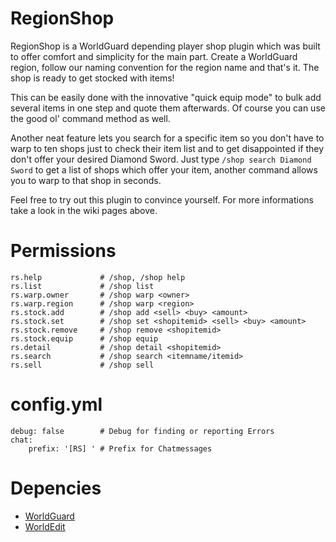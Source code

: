 RegionShop
==========

RegionShop is a WorldGuard depending player shop plugin which was built to offer comfort and simplicity for the main part. Create a WorldGuard region, follow our naming convention for the region name and that's it. The shop is ready to get stocked with items!

This can be easily done with the innovative "quick equip mode" to bulk add several items in one step and quote them afterwards. Of course you can use the good ol' command method as well. 

Another neat feature lets you search for a specific item so you don't have to warp to ten shops just to check their item list and to get disappointed if they don't offer your desired Diamond Sword. Just type `/shop search Diamond Sword` to get a list of shops which offer your item, another command allows you to warp to that shop in seconds. 

Feel free to try out this plugin to convince yourself. For more informations take a look in the wiki pages above.

# Permissions

    rs.help             # /shop, /shop help
    rs.list             # /shop list
    rs.warp.owner       # /shop warp <owner>
    rs.warp.region      # /shop warp <region>
    rs.stock.add        # /shop add <sell> <buy> <amount>
    rs.stock.set        # /shop set <shopitemid> <sell> <buy> <amount>
    rs.stock.remove     # /shop remove <shopitemid>
    rs.stock.equip      # /shop equip 
    rs.detail           # /shop detail <shopitemid>
    rs.search           # /shop search <itemname/itemid>
    rs.sell             # /shop sell
  

# config.yml
    debug: false        # Debug for finding or reporting Errors
    chat:
        prefix: '[RS] ' # Prefix for Chatmessages


# Depencies

* [WorldGuard](http://dev.bukkit.org/bukkit-mods/worldguard)
* [WorldEdit](http://dev.bukkit.org/bukkit-mods/worldedit)